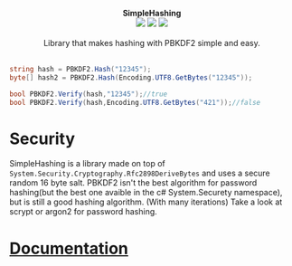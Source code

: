 <p align="center">
  <b>SimpleHashing</b>
  <br/>
  <img src="https://img.shields.io/badge/License-MIT-green.svg">
  <img src="https://img.shields.io/badge/version-2.0.0.1-green.svg">
  <img src="https://img.shields.io/badge/build-passing-green.svg">
  <br/>
  <br/>
  <a>Library that makes hashing with PBKDF2 simple and easy.<a/>
  <br/><br/>
</p>
  
  ```cs
  string hash = PBKDF2.Hash("12345");
  byte[] hash2 = PBKDF2.Hash(Encoding.UTF8.GetBytes("12345"));
  
  bool PBKDF2.Verify(hash,"12345");//true
  bool PBKDF2.Verify(hash,Encoding.UTF8.GetBytes("421"));//false
  ```

# Security
SimpleHashing is a library made on top of `System.Security.Cryptography.Rfc2898DeriveBytes` and uses a secure random 16 byte salt.
PBKDF2 isn't the best algorithm for password hashing(but the best one avaible in the c# System.Securety namespace), but is still a good hashing algorithm. (With many iterations)
Take a look at scrypt or argon2 for password hashing.

# [Documentation](https://github.com/Job79/SimpleHashing/wiki)
